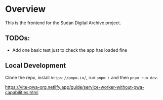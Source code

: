 # Overview

This is the frontend for the Sudan Digital Archive project.

## TODOs:

- Add one basic test just to check the app has loaded fine 

## Local Development

Clone the repo, install `https://pnpm.io/`, run `pnpm i` and then
`pnpm run dev`. 

https://vite-pwa-org.netlify.app/guide/service-worker-without-pwa-capabilities.html